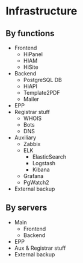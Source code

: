 # Infrastructure

## By functions

- Frontend
    - HiPanel
    - HIAM
    - HiSite
- Backend
    - PostgreSQL DB
    - HiAPI
    - Template2PDF
    - Mailer
- EPP
- Registrar stuff
    - WHOIS
    - Bots
    - DNS
- Auxiliary
    - Zabbix
    - ELK
        - ElasticSearch
        - Logstash
        - Kibana
    - Grafana
    - PgWatch2
- External backup

## By servers

- Main
    - Frontend
    - Backend
- EPP
- Aux & Registrar stuff
- External backup
